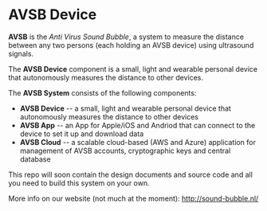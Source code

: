 # AVSB Device

**AVSB** is the _Anti Virus Sound Bubble_, a system to measure the distance between any two persons (each holding an AVSB device) using ultrasound signals.

The **AVSB Device** component is a small, light and wearable personal device that autonomously measures the distance to other devices.

The **AVSB System** consists of the following components:

- **AVSB Device** -- a small, light and wearable personal device that autonomously measures the distance to other devices
- **AVSB App** -- an App for Apple/iOS and Andriod that can connect to the device to set it up and download data
- **AVSB Cloud** -- a scalable cloud-based (AWS and Azure) application for management of AVSB accounts, cryptographic keys and central database

This repo will soon contain the design documents and source code and all you need to build this system on your own.

More info on our website (not much at the moment):
http://sound-bubble.nl/
